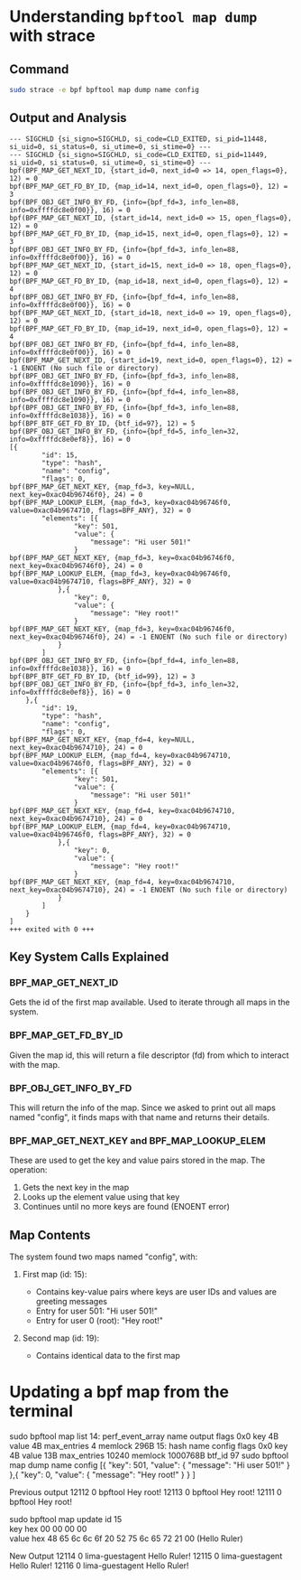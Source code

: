 # Understanding `bpftool map dump` with strace

## Command
```bash
sudo strace -e bpf bpftool map dump name config
```

## Output and Analysis

```
--- SIGCHLD {si_signo=SIGCHLD, si_code=CLD_EXITED, si_pid=11448, si_uid=0, si_status=0, si_utime=0, si_stime=0} ---
--- SIGCHLD {si_signo=SIGCHLD, si_code=CLD_EXITED, si_pid=11449, si_uid=0, si_status=0, si_utime=0, si_stime=0} ---
bpf(BPF_MAP_GET_NEXT_ID, {start_id=0, next_id=0 => 14, open_flags=0}, 12) = 0
bpf(BPF_MAP_GET_FD_BY_ID, {map_id=14, next_id=0, open_flags=0}, 12) = 3
bpf(BPF_OBJ_GET_INFO_BY_FD, {info={bpf_fd=3, info_len=88, info=0xffffdc8e0f00}}, 16) = 0
bpf(BPF_MAP_GET_NEXT_ID, {start_id=14, next_id=0 => 15, open_flags=0}, 12) = 0
bpf(BPF_MAP_GET_FD_BY_ID, {map_id=15, next_id=0, open_flags=0}, 12) = 3
bpf(BPF_OBJ_GET_INFO_BY_FD, {info={bpf_fd=3, info_len=88, info=0xffffdc8e0f00}}, 16) = 0
bpf(BPF_MAP_GET_NEXT_ID, {start_id=15, next_id=0 => 18, open_flags=0}, 12) = 0
bpf(BPF_MAP_GET_FD_BY_ID, {map_id=18, next_id=0, open_flags=0}, 12) = 4
bpf(BPF_OBJ_GET_INFO_BY_FD, {info={bpf_fd=4, info_len=88, info=0xffffdc8e0f00}}, 16) = 0
bpf(BPF_MAP_GET_NEXT_ID, {start_id=18, next_id=0 => 19, open_flags=0}, 12) = 0
bpf(BPF_MAP_GET_FD_BY_ID, {map_id=19, next_id=0, open_flags=0}, 12) = 4
bpf(BPF_OBJ_GET_INFO_BY_FD, {info={bpf_fd=4, info_len=88, info=0xffffdc8e0f00}}, 16) = 0
bpf(BPF_MAP_GET_NEXT_ID, {start_id=19, next_id=0, open_flags=0}, 12) = -1 ENOENT (No such file or directory)
bpf(BPF_OBJ_GET_INFO_BY_FD, {info={bpf_fd=3, info_len=88, info=0xffffdc8e1090}}, 16) = 0
bpf(BPF_OBJ_GET_INFO_BY_FD, {info={bpf_fd=4, info_len=88, info=0xffffdc8e1090}}, 16) = 0
bpf(BPF_OBJ_GET_INFO_BY_FD, {info={bpf_fd=3, info_len=88, info=0xffffdc8e1038}}, 16) = 0
bpf(BPF_BTF_GET_FD_BY_ID, {btf_id=97}, 12) = 5
bpf(BPF_OBJ_GET_INFO_BY_FD, {info={bpf_fd=5, info_len=32, info=0xffffdc8e0ef8}}, 16) = 0
[{
        "id": 15,
        "type": "hash",
        "name": "config",
        "flags": 0,
bpf(BPF_MAP_GET_NEXT_KEY, {map_fd=3, key=NULL, next_key=0xac04b96746f0}, 24) = 0
bpf(BPF_MAP_LOOKUP_ELEM, {map_fd=3, key=0xac04b96746f0, value=0xac04b9674710, flags=BPF_ANY}, 32) = 0
        "elements": [{
                "key": 501,
                "value": {
                    "message": "Hi user 501!"
                }
bpf(BPF_MAP_GET_NEXT_KEY, {map_fd=3, key=0xac04b96746f0, next_key=0xac04b96746f0}, 24) = 0
bpf(BPF_MAP_LOOKUP_ELEM, {map_fd=3, key=0xac04b96746f0, value=0xac04b9674710, flags=BPF_ANY}, 32) = 0
            },{
                "key": 0,
                "value": {
                    "message": "Hey root!"
                }
bpf(BPF_MAP_GET_NEXT_KEY, {map_fd=3, key=0xac04b96746f0, next_key=0xac04b96746f0}, 24) = -1 ENOENT (No such file or directory)
            }
        ]
bpf(BPF_OBJ_GET_INFO_BY_FD, {info={bpf_fd=4, info_len=88, info=0xffffdc8e1038}}, 16) = 0
bpf(BPF_BTF_GET_FD_BY_ID, {btf_id=99}, 12) = 3
bpf(BPF_OBJ_GET_INFO_BY_FD, {info={bpf_fd=3, info_len=32, info=0xffffdc8e0ef8}}, 16) = 0
    },{
        "id": 19,
        "type": "hash",
        "name": "config",
        "flags": 0,
bpf(BPF_MAP_GET_NEXT_KEY, {map_fd=4, key=NULL, next_key=0xac04b9674710}, 24) = 0
bpf(BPF_MAP_LOOKUP_ELEM, {map_fd=4, key=0xac04b9674710, value=0xac04b96746f0, flags=BPF_ANY}, 32) = 0
        "elements": [{
                "key": 501,
                "value": {
                    "message": "Hi user 501!"
                }
bpf(BPF_MAP_GET_NEXT_KEY, {map_fd=4, key=0xac04b9674710, next_key=0xac04b9674710}, 24) = 0
bpf(BPF_MAP_LOOKUP_ELEM, {map_fd=4, key=0xac04b9674710, value=0xac04b96746f0, flags=BPF_ANY}, 32) = 0
            },{
                "key": 0,
                "value": {
                    "message": "Hey root!"
                }
bpf(BPF_MAP_GET_NEXT_KEY, {map_fd=4, key=0xac04b9674710, next_key=0xac04b9674710}, 24) = -1 ENOENT (No such file or directory)
            }
        ]
    }
]
+++ exited with 0 +++
```

## Key System Calls Explained

### BPF_MAP_GET_NEXT_ID
Gets the id of the first map available. Used to iterate through all maps in the system.

### BPF_MAP_GET_FD_BY_ID
Given the map id, this will return a file descriptor (fd) from which to interact with the map.

### BPF_OBJ_GET_INFO_BY_FD
This will return the info of the map. Since we asked to print out all maps named "config", it finds maps with that name and returns their details.

### BPF_MAP_GET_NEXT_KEY and BPF_MAP_LOOKUP_ELEM
These are used to get the key and value pairs stored in the map. The operation:
1. Gets the next key in the map
2. Looks up the element value using that key
3. Continues until no more keys are found (ENOENT error)

## Map Contents

The system found two maps named "config", with:

1. First map (id: 15):
   - Contains key-value pairs where keys are user IDs and values are greeting messages
   - Entry for user 501: "Hi user 501!"
   - Entry for user 0 (root): "Hey root!"

2. Second map (id: 19):
   - Contains identical data to the first map


# Updating a bpf map from the terminal 

sudo bpftool map list
14: perf_event_array  name output  flags 0x0
	key 4B  value 4B  max_entries 4  memlock 296B
15: hash  name config  flags 0x0
	key 4B  value 13B  max_entries 10240  memlock 1000768B
	btf_id 97
sudo  bpftool map dump name config
[{
        "key": 501,
        "value": {
            "message": "Hi user 501!"
        }
    },{
        "key": 0,
        "value": {
            "message": "Hey root!"
        }
    }
]

Previous output
12112 0 bpftool Hey root!
12113 0 bpftool Hey root!
12111 0 bpftool Hey root!

sudo bpftool map update id 15 \
    key   hex 00 00 00 00        \
    value hex 48 65 6c 6c 6f 20 52 75 6c 65 72 21 00 (Hello Ruler)

New Output
12114 0 lima-guestagent Hello Ruler!
12115 0 lima-guestagent Hello Ruler!
12116 0 lima-guestagent Hello Ruler!
